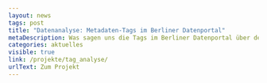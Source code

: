 ```yaml
---
layout: news
tags: post
title: "Datenanalyse: Metadaten-Tags im Berliner Datenportal"
metaDescription: Was sagen uns die Tags im Berliner Datenportal über den Stand von Open Data Berlin? In einer Netzwerkanalyse haben wir uns angesehen, welche Tags oft in Zusammenhang miteinander verwendet werden. Klicken Sie sich selbst durch unsere interaktive Netzwerkgrafik, um Themencluster zu identifizieren.
categories: aktuelles
visible: true
link: /projekte/tag_analyse/
urlText: Zum Projekt
---
```

